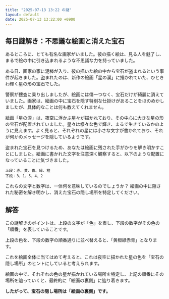 ```yaml
---
title: "2025-07-13 13:22 の謎"
layout: default
date: 2025-07-13 13:22:00 +0900
---
```

## 毎日謎解き：不思議な絵画と消えた宝石

あるところに、とても有名な画家がいました。彼の描く絵は、見る人を魅了し、まるで絵の中に引き込まれるような不思議な力を持っていました。

ある日、画家の家に泥棒が入り、彼の描いた絵の中から宝石が盗まれるという事件が起きました。盗まれたのは、新作の絵画「星の涙」に描かれていた、ひときわ輝く星の形の宝石でした。

警察が捜査に乗り出しましたが、絵画には傷一つなく、宝石だけが綺麗に消えていました。画家は、絵画の中に宝石を隠す特別な仕掛けがあることをほのめかしましたが、具体的なことは何も教えてくれません。

絵画「星の涙」は、夜空に浮かぶ星々が描かれており、その中心に大きな星の形の宝石が配置されていました。星々は様々な色で輝き、まるで生きているかのように見えます。よく見ると、それぞれの星には小さな文字が書かれており、それが何かのメッセージを隠しているようです。

盗まれた宝石を見つけるため、あなたは絵画に残された手がかりを解き明かすことにしました。絵画に書かれた文字を注意深く観察すると、以下のような配置になっていることに気づきました。

```
上段：赤、黄、青、緑、橙
下段：3、1、5、4、2
```

これらの文字と数字は、一体何を意味しているのでしょうか？
絵画の中に隠された秘密を解き明かし、消えた宝石の隠し場所を特定してください。

## 解答

この謎解きのポイントは、上段の文字が「色」を表し、下段の数字がその色の「順番」を表していることです。

上段の色を、下段の数字の順番通りに並べ替えると、「黄橙緑赤青」となります。

これを絵画全体に当てはめて考えると、これは夜空に描かれた星の色を「宝石の隠し場所」のヒントにしていると考えられます。

絵画の中で、それぞれの色の星が描かれている場所を特定し、上記の順番にその場所を辿っていくと、最終的に「絵画の裏側」に辿り着きます。

**したがって、宝石の隠し場所は「絵画の裏側」です。**
